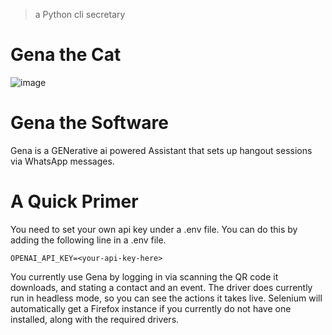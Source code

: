 > a Python cli secretary
# Gena the Cat
![image](https://github.com/beratcabuk/gena/assets/102920898/c5362e58-4abf-45b0-b611-c6ad6a83fd55)

# Gena the Software
 Gena is a GENerative ai powered Assistant that sets up hangout sessions via WhatsApp messages.
 
# A Quick Primer
 You need to set your own api key under a .env file. You can do this by adding the following line in a .env file.
 ```
 OPENAI_API_KEY=<your-api-key-here>
 ```

You currently use Gena by logging in via scanning the QR code it downloads, and stating a contact and an event. The driver does currently 
run in headless mode, so you can see the actions it takes live. Selenium will automatically get a Firefox instance if you currently do 
not have one installed, along with the required drivers.

